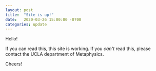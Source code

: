 ```yaml
---
layout: post
title:  "Site is up!"
date:   2020-03-26 15:00:00 -0700
categories: update
---
```


Hello!

If you can read this, this site is working. 
If you *can't* read this, please contact the UCLA department of Metaphysics. 

Cheers!
